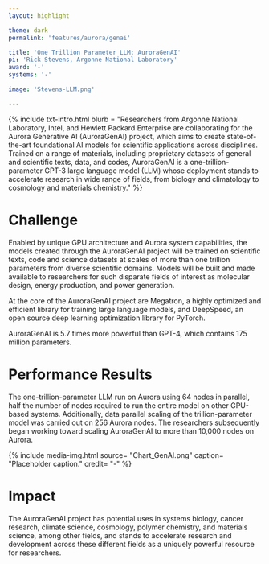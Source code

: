 ```yaml
---
layout: highlight

theme: dark
permalink: 'features/aurora/genai'

title: 'One Trillion Parameter LLM: AuroraGenAI'
pi: 'Rick Stevens, Argonne National Laboratory'
award: '-'
systems: '-'

image: 'Stevens-LLM.png' 

---
```


{% include txt-intro.html 
    blurb = "Researchers from Argonne National Laboratory, Intel, and Hewlett Packard Enterprise are collaborating for the Aurora Generative AI (AuroraGenAI) project, which aims to create state-of-the-art foundational AI models for scientific applications across disciplines. Trained on a range of materials, including proprietary datasets of general and scientific texts, data, and codes, AuroraGenAI is a one-trillion-parameter GPT-3 large language model (LLM) whose deployment stands to accelerate research in wide range of fields, from biology and climatology to cosmology and materials chemistry."
%}



# Challenge

Enabled by unique GPU architecture and Aurora system capabilities, the models created through the AuroraGenAI project will be trained on scientific texts, code and science datasets at scales of more than one trillion parameters from diverse scientific domains. Models will be built and made available to researchers for such disparate fields of interest as molecular design, energy production, and power generation.

At the core of the AuroraGenAI project are Megatron, a highly optimized and efficient library for training large language models, and DeepSpeed, an open source deep learning optimization library for PyTorch.

AuroraGenAI is 5.7 times more powerful than GPT-4, which contains 175 million parameters.


# Performance Results
The one-trillion-parameter LLM run on Aurora using 64 nodes in parallel, half the number of nodes required to run the entire model on other GPU-based systems. Additionally, data parallel scaling of the trillion-parameter model was carried out on 256 Aurora nodes. The researchers subsequently began working toward scaling AuroraGenAI to more than 10,000 nodes on Aurora.

{% include media-img.html
   source= "Chart_GenAI.png"
   caption= "Placeholder caption."
   credit= "-"
%}

# Impact
The AuroraGenAI project has potential uses in systems biology, cancer research, climate science, cosmology, polymer chemistry, and materials science, among other fields, and stands to accelerate research and development across these different fields as a uniquely powerful resource for researchers.

